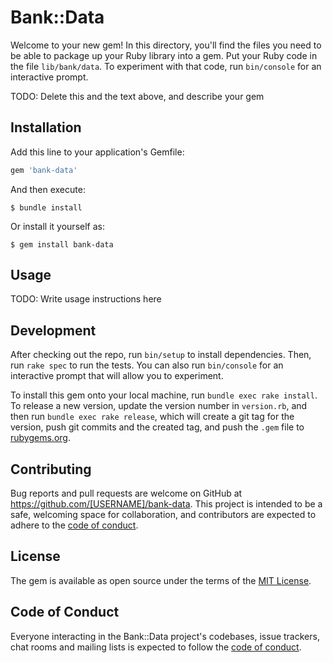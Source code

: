 # Bank::Data

Welcome to your new gem! In this directory, you'll find the files you need to be able to package up your Ruby library into a gem. Put your Ruby code in the file `lib/bank/data`. To experiment with that code, run `bin/console` for an interactive prompt.

TODO: Delete this and the text above, and describe your gem

## Installation

Add this line to your application's Gemfile:

```ruby
gem 'bank-data'
```

And then execute:

    $ bundle install

Or install it yourself as:

    $ gem install bank-data

## Usage

TODO: Write usage instructions here

## Development

After checking out the repo, run `bin/setup` to install dependencies. Then, run `rake spec` to run the tests. You can also run `bin/console` for an interactive prompt that will allow you to experiment.

To install this gem onto your local machine, run `bundle exec rake install`. To release a new version, update the version number in `version.rb`, and then run `bundle exec rake release`, which will create a git tag for the version, push git commits and the created tag, and push the `.gem` file to [rubygems.org](https://rubygems.org).

## Contributing

Bug reports and pull requests are welcome on GitHub at https://github.com/[USERNAME]/bank-data. This project is intended to be a safe, welcoming space for collaboration, and contributors are expected to adhere to the [code of conduct](https://github.com/[USERNAME]/bank-data/blob/master/CODE_OF_CONDUCT.md).

## License

The gem is available as open source under the terms of the [MIT License](https://opensource.org/licenses/MIT).

## Code of Conduct

Everyone interacting in the Bank::Data project's codebases, issue trackers, chat rooms and mailing lists is expected to follow the [code of conduct](https://github.com/[USERNAME]/bank-data/blob/master/CODE_OF_CONDUCT.md).
